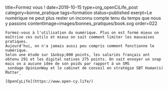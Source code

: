 title=Formez vous&nbsp;!
date=2019-10-15
type=org_openCiLife_post
category=bonne_pratique
tags=formation
status=published
exerpt=Le numérique ne peut plus rester un inconnu compte tenu du temps que nous y passons
contentImage=images/bonnes_pratiques/book.svg
order=022
~~~~~~
Formez-vous à l'utilisation du numérique. Plus on est formé mieux on maîtrise ces outils et mieux on sait comment limiter les mauvaises pratiques.
Aujourd'hui, on n'a jamais aussi peu compris comment fonctionne le numérique.
Selon une étude sur 1&nbsp;000 points, les salariés français ont obtenu 291 et les digital natives 275 points. On sait envoyer un snap mais on a aucune idée de son poids par rapport à un SMS
_sondage OpinionWay et le cabinet de conseil en stratégie SBT Human(s) Matter_

[OpenCyLife](https://www.open-cy.life/)